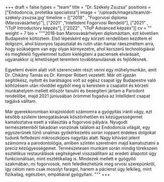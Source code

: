 +++
draft = false
types = "team"
title = "Dr. Székely Zsuzsa"
positions = ["Endodoncia, protetika specialista"]
image = '/uploads/images/team/dr-székely-zsuzsa.jpg'
timeline = [["2018" , "Fogorvosi diploma (Marosvásárhely)"], ["2021" ,"Intellident Fogorvosi Rendelő"], ["2021" , "iToP Introductory képzés"], ["2022" , "iToP Advanced képzés"]]
cv = ""
weight = 7
bio =  """2018-ban Marosvásárhelyen diplomáztam, ezt követően Budapestre költöztem. Első lépésként egy körzeti rendelőben kezdtem el dolgozni, ahol bizonyos tapasztalat és rutin után hamar ráeszméltem arra, hogy szükségem van egy olyan környezetre, ahol korszerű technológiával és megfelelő figyelemmel tudom kielégíteni a paciensek elvárásait, ugyanakkor új lehetőséget teremteni továbbtanulásnak és fejlődésnek. 
<br><br>
Egyetemi éveim alatt volt szerencsém részt venni egy műhelymunkán, amit Dr. Chikány Tamás es Dr. Kemper Róbert vezetett. Már ott igazán segítőkész, nyitott és barátságos volt az egész csapat így Budapestre való költözésem után röviddel egyből meg is kerestem a csapatot és körzeti munkahelyem mellett először tanulni és besegíteni jártam a Parodont rendelőbe, majd 2021 júniusában örömmel fogadva az Intellident csapat tagjává válltam.
<br><br>
Már gyerekkoromban kirajzolódott számomra a gyógyítás iránti vágy, ezt később szüleim támogatásának köszönhetően és kézügyességemet kamatoztatva esett a választás a fogorvosi pályára. Nyugodt természetemből fakadóan vonzónak találom az Endodoncia világát, egy egyszerűnek tűnő unalmas gyökérkezelés során roppant érdekes dolgokat tudunk felfedezni mikroszkópos nagyítás alatt. Nagy kihívást jelent számomra a parodontológia, amiben szintén szeretném majd kamatoztatni a precíz kézügyességemet. Természetesen munkám során mindig törekszem esztétikus restaurálások segítségével visszaállítani az eredeti állapotot úgy funkcionálisan, mint esztétikailag is. Mindezek mellett e gyógyító szakmában, mi fogorvosok, nem feledkezhetünk meg orvosi szerepünkről, így célom nem csak mosolyt faragni, hanem a pácienst úgy lelkileg, mint fizikailag, egészben, empátiával gyógyítani.
"""
+++

